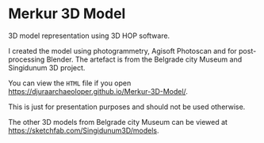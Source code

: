# Merkur 3D Model

3D model representation using 3D HOP software.

I created the model using photogrammetry, Agisoft Photoscan and for post-processing Blender. The artefact is from the Belgrade city Museum and Singidunum 3D project.

You can view the `HTML` file if you open https://djuraarchaeoloper.github.io/Merkur-3D-Model/.

This is just for presentation purposes and should not be used otherwise.

The other 3D models from Belgrade city Museum can be viewed at https://sketchfab.com/Singidunum3D/models.
